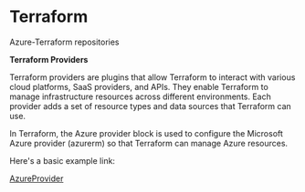 # Terraform
Azure-Terraform repositories

**Terraform Providers**

Terraform providers are plugins that allow Terraform to interact with various cloud platforms, SaaS providers, and APIs. They enable Terraform to manage infrastructure resources across different environments. Each provider adds a set of resource types and data sources that Terraform can use.

In Terraform, the Azure provider block is used to configure the Microsoft Azure provider (azurerm) so that Terraform can manage Azure resources. 

Here's a basic example link:

[AzureProvider](http://https://github.com/animesh-sarkar/Terraform/blob/main/Provider.tf "AzureProvider.tf")
